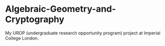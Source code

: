 # Algebraic-Geometry-and-Cryptography
My UROP (undergraduate research opportunity program) project at Imperial College London.
